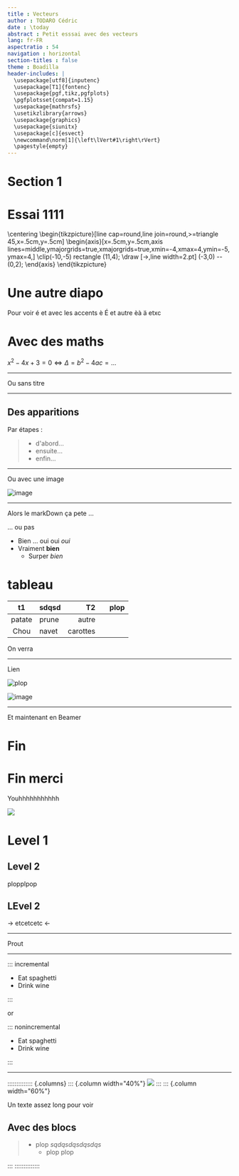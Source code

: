 ```yaml
---
title : Vecteurs
author : TODARO Cédric
date : \today
abstract : Petit esssai avec des vecteurs
lang: fr-FR
aspectratio : 54
navigation : horizontal
section-titles : false
theme : Boadilla
header-includes: |
  \usepackage[utf8]{inputenc}
  \usepackage[T1]{fontenc}
  \usepackage{pgf,tikz,pgfplots}
  \pgfplotsset{compat=1.15}
  \usepackage{mathrsfs}
  \usetikzlibrary{arrows}
  \usepackage{graphics}
  \usepackage{siunitx}
  \usepackage[c]{esvect}
  \newcommand\norm[1]{\left\lVert#1\right\rVert}
  \pagestyle{empty}
---
```


# Section 1

# Essai 1111

\centering
\begin{tikzpicture}[line cap=round,line join=round,>=triangle 45,x=.5cm,y=.5cm]
\begin{axis}[x=.5cm,y=.5cm,axis lines=middle,ymajorgrids=true,xmajorgrids=true,xmin=-4,xmax=4,ymin=-5,ymax=4,]
\clip(-10,-5) rectangle (11,4);
\draw [->,line width=2.pt] (-3,0) -- (0,2);
\end{axis}
\end{tikzpicture}

# Une autre diapo

Pour voir é et avec les accents è É et autre èà ä etxc

# Avec des maths

$x^2-4x+3=0\Leftrightarrow\Delta=b^2-4ac=...$

---

Ou sans titre

---

## Des apparitions

Par étapes :

> - d'abord…
> - ensuite…
> - enfin…

---

Ou avec une image

![image](https://image.shutterstock.com/image-photo/white-transparent-leaf-on-mirror-260nw-1029171697.jpg)

---

Alors le markDown ça pete ...

... ou pas

* Bien ... oui oui *oui*
* Vraiment __bien__
  * Surper _bien_

# tableau

|   t1   | sdqsd |       T2 |  | plop |
|:------:|-------|---------:|--|:-----|
| patate | prune |    autre |  |      |
|  Chou  | navet | carottes |  |      |

On verra

---

Lien 

![plop](https://steemitimages.com/DQmXsUhr1QvYsmUWjN3oDgfoMGp3zJzE8Wahq4s1PgdcUMg/shark.png)

![image](https://image.shutterstock.com/image-photo/white-transparent-leaf-on-mirror-260nw-1029171697.jpg)

---

Et maintenant en Beamer

# Fin

# Fin merci

Youhhhhhhhhhhh

[![](https://media.tenor.com/images/fe6714436a6f3ec36bfe4b4a99f5dee5/tenor.gif)](https://media.tenor.com/images/fe6714436a6f3ec36bfe4b4a99f5dee5/tenor.gif)

# Level 1

## Level 2

plopplpop

## LEvel 2

-> etcetcetc <-

---

Prout

---

::: incremental

- Eat spaghetti
- Drink wine

:::

or

::: nonincremental

- Eat spaghetti
- Drink wine

:::

---

:::::::::::::: {.columns}
::: {.column width="40%"}
![](https://media.tenor.com/images/fe6714436a6f3ec36bfe4b4a99f5dee5/tenor.gif)
:::
::: {.column width="60%"}

Un texte assez long pour voir 

## Avec des blocs

> - plop *sqdqsdqsdqsdqs*
>   - plop plop

:::
::::::::::::::

